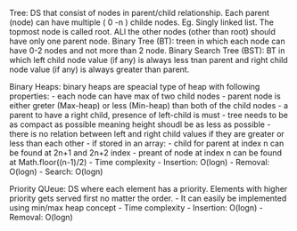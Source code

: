 Tree: DS that consist of nodes in parent/child relationship. Each parent (node) can have multiple ( 0 -n ) childe nodes. Eg. Singly linked list. The topmost node is called root. ALl the other nodes (other than root) should have only one parent node.
Binary Tree (BT): treen in which each node can have 0-2 nodes and not more than 2 node.
Binary Search Tree (BST): BT in which left child node value (if any) is always less tnan parent and right child node value (if any) is always greater than parent.

Binary Heaps: binary heaps are speacial type of heap with following properties:
    - each node can have max of two child nodes
    - parent node is either greter (Max-heap) or less (Min-heap) than both of the child nodes
    - a parent to have a right child, presence of left-child is must
    - tree needs to be as compact as possible meaning height shoudl be as less as possible
    - there is no relation between left and right child values if they are greater or less than each other
    - if stored in an array:
        - child for parent at index n can be found at 2n+1 and 2n+2 index
        - preant of node at index n can be found at Math.floor((n-1)/2)
    - Time complexity
        - Insertion: O(logn)
        - Removal: O(logn)
        - Search: O(logn)


Priority QUeue: DS where each element has a priority. Elements with higher priority gets served first no matter the order.
    - It can easily be implemented using min/max heap concept
    - Time complexity
        - Insertion: O(logn)
        - Removal: O(logn)